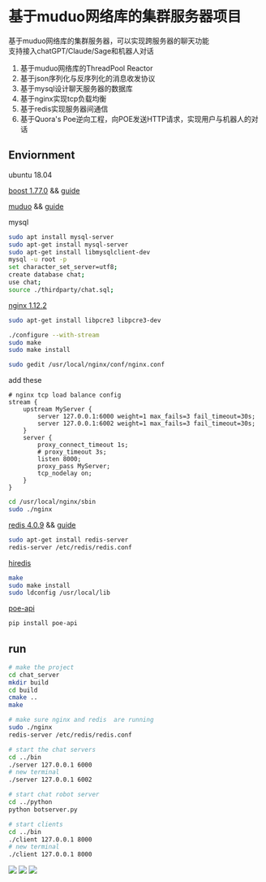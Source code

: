 # 基于muduo网络库的集群服务器项目 #

基于muduo网络库的集群服务器，可以实现跨服务器的聊天功能  
支持接入chatGPT/Claude/Sage和机器人对话

1. 基于muduo网络库的ThreadPool Reactor  
2. 基于json序列化与反序列化的消息收发协议  
3. 基于mysql设计聊天服务器的数据库  
4. 基于nginx实现tcp负载均衡  
5. 基于redis实现服务器间通信  
6. 基于Quora's Poe逆向工程，向POE发送HTTP请求，实现用户与机器人的对话  

## Enviornment ##

ubuntu 18.04

[boost 1.77.0](https://www.boost.org/) && [guide](https://blog.csdn.net/QIANGWEIYUAN/article/details/88792874) 

[muduo](https://github.com/chenshuo/muduo) && [guide](https://blog.csdn.net/QIANGWEIYUAN/article/details/89023980) 

mysql 
```bash
sudo apt install mysql-server
sudo apt-get install mysql-server
sudo apt-get install libmysqlclient-dev
mysql -u root -p
set character_set_server=utf8;
create database chat;
use chat;
source ./thirdparty/chat.sql;
```

[nginx 1.12.2](http://nginx.org/en/download.html) 
```bash
sudo apt-get install libpcre3 libpcre3-dev

./configure --with-stream
sudo make
sudo make install

sudo gedit /usr/local/nginx/conf/nginx.conf
```
add these
```text
# nginx tcp load balance config
stream {
    upstream MyServer {
        server 127.0.0.1:6000 weight=1 max_fails=3 fail_timeout=30s;
        server 127.0.0.1:6002 weight=1 max_fails=3 fail_timeout=30s;
    }
    server {
        proxy_connect_timeout 1s;
        # proxy_timeout 3s;
        listen 8000;
        proxy_pass MyServer;
        tcp_nodelay on;
    }
}
```

```bash
cd /usr/local/nginx/sbin
sudo ./nginx
```

[redis 4.0.9](https://redis.io/download/#redis-downloads) && [guide](https://blog.csdn.net/m0_61491995/article/details/125906242)
```bash
sudo apt-get install redis-server
redis-server /etc/redis/redis.conf
```
[hiredis](https://github.com/redis/hiredis)
```bash
make
sudo make install
sudo ldconfig /usr/local/lib
```

[poe-api](https://github.com/ading2210/poe-api)
```bash
pip install poe-api
```

## run ##
```bash
# make the project
cd chat_server
mkdir build
cd build
cmake ..
make

# make sure nginx and redis  are running
sudo ./nginx
redis-server /etc/redis/redis.conf

# start the chat servers
cd ../bin
./server 127.0.0.1 6000
# new terminal
./server 127.0.0.1 6002

# start chat robot server
cd ../python
python botserver.py

# start clients
cd ../bin
./client 127.0.0.1 8000
# new terminal
./client 127.0.0.1 8000
```

<image src="imgs/demo1.png">
<image src="imgs/demo2.png">
<image src="imgs/demo3.png">
